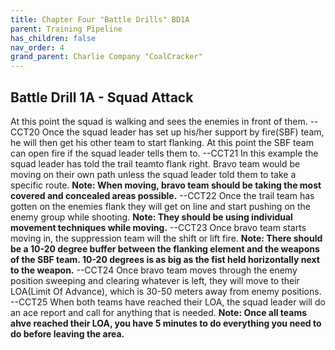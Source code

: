 ```yaml
---
title: Chapter Four "Battle Drills" BD1A
parent: Training Pipeline
has_children: false
nav_order: 4
grand_parent: Charlie Company "CoalCracker"
---
```

## Battle Drill 1A - Squad Attack
At this point the squad is walking and sees the enemies in front of them.
--CCT20
Once the squad leader has set up his/her support by fire(SBF) team, he will then get his other team to start flanking. At this point the SBF team can open fire if the squad leader tells them to.
--CCT21
In this example the squad leader has told the trail teamto flank right. Bravo team would be moving on their own path unless the squad leader told them to take a specific route. **Note: When moving, bravo team should be taking the most covered and concealed areas possible.**
--CCT22
Once the trail team has gotten on the enemies flank they will get on line and start pushing on the enemy group while shooting. **Note: They should be using individual movement techniques while moving.**
--CCT23
Once bravo team starts moving in, the suppression team will the shift or lift fire. **Note: There should be a 10-20 degree buffer between the flanking element and the weapons of the SBF team. 10-20 degrees is as big as the fist held horizontally next to the weapon.**
--CCT24
Once bravo team moves through the enemy position sweeping and clearing whatever is left, they will move to their LOA(Limit Of Advance), which is 30-50 meters away from enemy positions.
--CCT25
When both teams have reached their LOA, the squad leader will do an ace report and call for anything that is needed. **Note: Once all teams ahve reached their LOA, you have 5 minutes to do everything you need to do before leaving the area.**